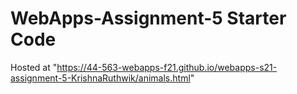 # WebApps-Assignment-5 Starter Code

Hosted at "https://44-563-webapps-f21.github.io/webapps-s21-assignment-5-KrishnaRuthwik/animals.html"
